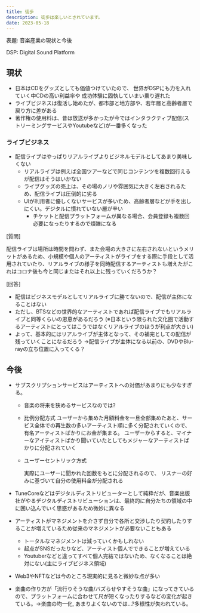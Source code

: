 ```yaml
---
title: 徒歩
description: 徒歩は楽しいとされています。
date: 2023-05-18
---
```


表題: 音楽産業の現状と今後

DSP: Digital Sound Platform

## 現状

- 日本はCDをグッズとしても価値つけていたので、
  世界がDSPにも力を入れていく中CDの高い利益率や
  成功体験に固執していまい乗り遅れた
- ライブビジネスは復活し始めたが、都市部と地方部や、若年層と高齢者層で戻り方に差がある
- 著作権の使用料は、昔は放送が多かったが今ではインタラクティブ配信(ストリーミングサービスやYoutubeなど)が一番多くなった

### ライブビジネス

- 配信ライブはやっぱりリアルライブよりビジネルモデルとしてあまり美味しくない
  - リアルライブは例えば全国ツアーなどで同じコンテンツを複数回行えるが配信はそうはいかない
  - ライブグッズの売上は、その場のノリや雰囲気に大きく左右されるため、配信ライブは圧倒的に劣る
  - UIが利用者に優しくないサービスが多いため、高齢者層などが手を出しにくい。デジタルに慣れていない層が辛い
    - チケットと配信プラットフォームが異なる場合、会員登録も複数回必要になったりするので煩雑になる

[質問]

配信ライブは場所は時間を問わず、また会場の大きさに左右されないというメリットがあるため、小規模や個人のアーティストがライブをする際に手段として活用されていたり、リアルライブの様子を同時配信するアーティストも増えたがこれはコロナ後も今と同じまたはそれ以上に残っていくだろうか？

[回答]

- 配信はビジネスモデルとしてリアルライブに勝てないので、配信が主体になることはない
- ただし、BTSなどの世界的なアーティストであれば配信ライブでもリアルライブと同等くらいの恩恵があるだろう
  (※日本という限られた文化圏で活動するアーティストにとってはこうではなくリアルライブのほうが利点が大きい)
- よって、基本的にはリアルライブが主体となって、その補完としての配信が残っていくことになるだろう
  →配信ライブが主体になる以前の、DVDやBlu-rayの立ち位置に入ってくる？

## 今後

- サブスクリプションサービスはアーティストへの対価があまりにも少なすぎる。

  - 音楽の将来を狭めるサービスなのでは?

  - 比例分配方式
    ユーザーから集めた月額料金を一旦全部集めたあと、サービス全体での再生数の多いアーティスト順に多く分配されていくので、有名アーティストばかりにお金が集まる。
    ユーザーからすると、マイナーなアイティストばかり聞いていたとしてもメジャーなアーティストばかりに分配されていく

  - ユーザーセントリック方式

    実際にユーザーに聞かれた回数をもとに分配されるので、
    リスナーの好みに基づいて自分の使用料金が分配される

- TuneCoreなどはデジタルディストリビューターとして純粋だが、音楽出版社がやるデジタルディストリビューションは、最終的に自分たちの領域の中に囲い込んでいく思惑があるため微妙に異なる

- アーティストがマネジメントを介さず自分で各所と交渉したり契約したりすることが増えているため従来のマネジメントが必要ないこともある

  - トータルなマネジメントは減っていくかもしれない
  - 起点がSNSだったりなど、アーティスト個人でできることが増えている
  - Youtuberなどと違ってすべて個人完結ではないため、なくなることは絶対にない(主にライブビジネス領域)

- Web3やNFTなどは今のところ現実的に見ると微妙な点が多い

- 楽曲の作り方が「流行りそうな曲/バズらせやすそうな曲」になってきているので、プラットフォームに合わせて尺が短くなったりするなどの変化が起きている。→楽曲の均一化, あまりよくないのでは...?多様性が失われている。
